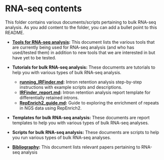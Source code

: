 # RNA-seq contents

This folder contains various documents/scripts pertaining to bulk RNA-seq analysis. As you add content to the folder, you can add a bullet point to this README.

* **[Tools for RNA-seq analysis](tools.md):** This document lists the various tools that are currently being used for RNA-seq analysis (and who has used/tested them) in addition to new tools that we are interested in but have yet to be tested.

* **Tutorials for bulk RNA-seq analysis:** These documents are tutorials to help you with various types of bulk RNA-seq analysis.

  - **[running_IRFinder.md](https://github.com/hbc/knowledgebase/blob/master/research/rnaseq/running_IRFinder.md):** Intron retention analysis step-by-step instructions with example scripts and descriptions.
  - **[IRFinder_report.md](https://github.com/hbc/knowledgebase/blob/master/research/rnaseq/IRFinder_report.md):** Intron retention analysis report template for differentially retained introns.
  - **[RepEnrich2_guide.md](https://github.com/hbc/knowledgebase/blob/master/research/rnaseq/RepEnrich2_guide.md):** Guide to exploring the enrichment of repeats in NGS data using RepEnrich2.

* **Templates for bulk RNA-seq analysis:** These documents are report templates to help you with various types of bulk RNA-seq analyses.

* **Scripts for bulk RNA-seq analysis:** These documents are scripts to help you run various types of bulk RNA-seq analyses.

* **[Bibliography](bibliography.md):** This document lists relevant papers pertaining to RNA-seq analysis


